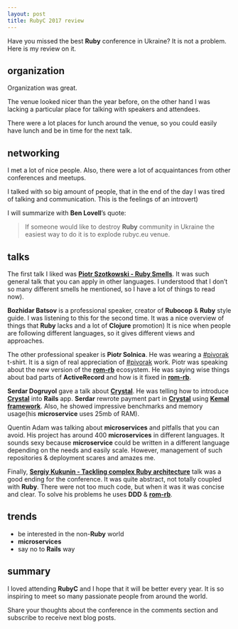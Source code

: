 ```yaml
---
layout: post
title: RubyC 2017 review
---
```


Have you missed the best **Ruby** conference in Ukraine? It is not a problem. Here is my review on it.

## organization

Organization was great.

The venue looked nicer than the year before, on the other hand I was lacking a particular place for talking with speakers and attendees.

There were a lot places for lunch around the venue, so you could easily have lunch and be in time for the next talk.

## networking

I met a lot of nice people. Also, there were a lot of acquaintances from other conferences and meetups.

I talked with so big amount of people, that in the end of the day I was tired of talking and communication. This is the feelings of an introvert)

I will summarize with **Ben Lovell**’s quote:

> If someone would like to destroy **Ruby** community in Ukraine the easiest way to do it is to explode rubyc.eu venue.

## talks

The first talk I liked was [**Piotr Szotkowski - Ruby Smells**](http://talks.chastell.net/rubyc-2017/#/). It was such general talk that you can apply in other languages. I understood that I don’t so many different smells he mentioned, so I have a lot of things to read now).

**Bozhidar Batsov** is a professional speaker, creator of **Rubocop** & **Ruby** style guide. I was listening to this for the second time. It was a nice overview of things that **Ruby** lacks and a lot of **Clojure** promotion) It is nice when people are following different languages, so it gives different views and approaches.

The other professional speaker is **Piotr Solnica**. He was wearing a [#pivorak](https://pivorak.com/) t-shirt. It is a sign of real appreciation of [#pivorak](https://pivorak.com/) work. Piotr was speaking about the new version of the [**rom-rb**](http://rom-rb.org/) ecosystem. He was saying wise things about bad parts of **ActiveRecord** and how is it fixed in [**rom-rb**](http://rom-rb.org/).

**Serdar Dogruyol** gave a talk about [**Crystal**](https://crystal-lang.org/). He was telling how to introduce [**Crystal**](https://crystal-lang.org/) into **Rails** app. **Serdar** rewrote payment part in [**Crystal**](https://crystal-lang.org/) using [**Kemal framework**](https://github.com/kemalcr/kemal). Also, he showed impressive benchmarks and memory usage(his **microservice** uses 25mb of RAM).

Quentin Adam was talking about **microservices** and pitfalls that you can avoid. His project has around 400 **microservices** in different languages. It sounds sexy because **microservice** could be written in a different language depending on the needs and easily scale. However, management of such repositories & deployment scares and amazes me.

Finally, [**Sergiy Kukunin - Tackling complex Ruby architecture**](https://docs.google.com/presentation/d/1yhqdzHmMreqiltC9f0FOXGbrjhxnYFYGRl4jtXwLAc0/edit#slide=id.g35f391192_00) talk was a good ending for the conference. It was quite abstract, not totally coupled with **Ruby**. There were not too much code, but when it was it was concise and clear. To solve his problems he uses **DDD** & [**rom-rb**](http://rom-rb.org/).

## trends

* be interested in the non-**Ruby** world
* **microservices**
* say no to **Rails** way


## summary


I loved attending **RubyC** and I hope that it will be better every year. It is so inspiring to meet so many passionate people from around the world.

Share your thoughts about the conference in the comments section and subscribe to receive next blog posts.
